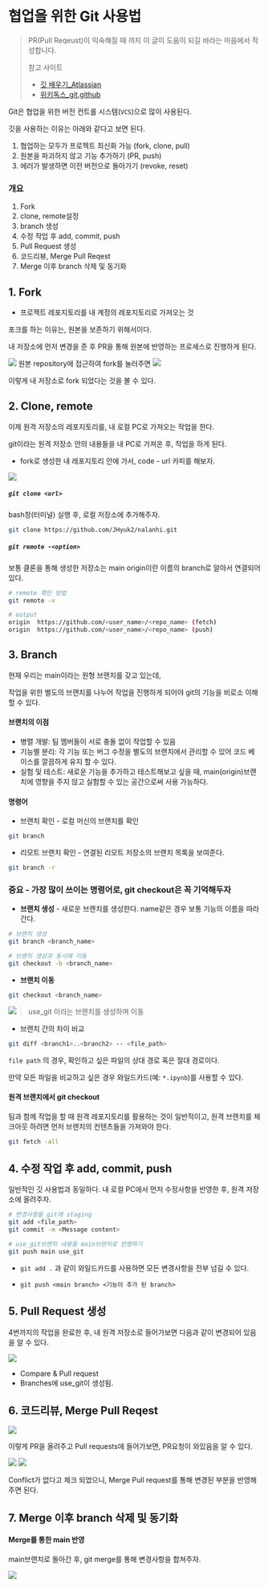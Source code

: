 # 협업을 위한 Git 사용법

>  PR(Pull Reqeust)이 익숙해질 때 까지 이 글이 도움이 되길 바라는 마음에서 작성합니다.
>
> 
>
> 참고 사이트
>
> - [깃 배우기_Atlassian](https://www.atlassian.com/ko/git/tutorials/setting-up-a-repository/git-config)
> - [위키독스_git,github](https://wikidocs.net/book/14452)





Git은 협업을 위한 버전 컨트롤 시스템(`VCS`)으로  많이 사용된다.

깃을 사용하는 이유는 아래와 같다고 보면 된다.

1. 협업하는 모두가 프로젝트 최신화 가능 (fork, clone, pull)
2. 원본을 파괴하지 않고 기능 추가하기 (PR, push)
3. 에러가 발생하면 이전 버전으로 돌아가기 (revoke, reset)



### 개요

1. Fork
2. clone, remote설정
3. branch 생성
4. 수정 작업 후 add, commit, push
5. Pull Request 생성
6. 코드리뷰, Merge Pull Reqest
7. Merge 이후 branch 삭제 및 동기화



## 1. Fork

- 프로젝트 레포지토리를 내 계정의 레포지토리로 가져오는 것

포크를 하는 이유는, 원본을 보존하기 위해서이다.

내 저장소에 먼저 변경을 준 후 PR을 통해 원본에 반영하는 프로세스로 진행하게 된다.

<img src="https://github.com/Jinujara/nalanhi/blob/main/git%20%EC%82%AC%EC%9A%A9%EB%B2%95/assets/fork_1.JPG">
원본 repository에 접근하여 fork를 눌러주면



<img src="https://github.com/Jinujara/nalanhi/blob/main/git%20%EC%82%AC%EC%9A%A9%EB%B2%95/assets/fork_2.JPG">

이렇게 내 저장소로 fork 되었다는 것을 볼 수 있다.



## 2. Clone, remote

이제 원격 저장소의 레포지토리를, 내 로컬 PC로 가져오는 작업을 한다.

git이라는 원격 저장소 안의 내용들을 내 PC로 가져온 후, 작업을 하게 된다.

- fork로 생성한 내 레포지토리 안에 가서, code - url 카피를 해보자.

<img src="https://github.com/Jinujara/nalanhi/blob/main/git%20%EC%82%AC%EC%9A%A9%EB%B2%95/assets/clone_1.jpg">

##### `git clone <url>`

bash창(터미널) 실행 후, 로컬 저장소에 추가해주자.

```bash
git clone https://github.com/JHyuk2/nalanhi.git
```



##### `git remote -<option>`

보통 클론을 통해 생성한 저장소는 main origin이란 이름의 branch로 알아서 연결되어 있다.

```bash
# remote 확인 방법
git remote -v

# output
origin  https://github.com/<user_name>/<repo_name> (fetch)
origin  https://github.com/<user_name>/<repo_name> (push)
```



## 3. Branch

현재 우리는 main이라는 원형 브랜치를 갖고 있는데,

작업을 위한 별도의 브랜치를 나누어 작업을 진행하게 되어야 git의 기능을 비로소 이해할 수 있다.



#### 브랜치의 이점

- 병렬 개발: 팀 멤버들이 서로 충돌 없이 작업할 수 있음
- 기능별 분리: 각 기능 또는 버그 수정을 별도의 브랜치에서 관리할 수 있어 코드 베이스를 깔끔하게 유지 할 수 있다.
- 실험 및 테스트: 새로운 기능을 추가하고 테스트해보고 싶을 때, main(origin)브랜치에 영향을 주지 않고 실험할 수 있는 공간으로써 사용 가능하다.



#### 명령어

- 브랜치 확인 - 로컬 머신의 브랜치를 확인

``` bash
git branch
```

- 리모트 브랜치 확인 - 연결된 리모트 저장소의 브랜치 목록을 보여준다.

```bash
git branch -r
```



### 중요 - 가장 많이 쓰이는 명령어로, git checkout은 꼭 기억해두자

- **브랜치 생성** - 새로운 브랜치를 생성한다. name같은 경우 보통 기능의 이름을 따라간다.

```bash
# 브랜치 생성
git branch <branch_name>

# 브랜치 생성과 동시에 이동
git checkout -b <branch_name>
```

- **브랜치 이동**

```bash
git checkout <branch_name>
```

<img src="https://github.com/Jinujara/nalanhi/blob/main/git%20%EC%82%AC%EC%9A%A9%EB%B2%95/assets/checkout_1.PNG" style= "float:left">

> use_git 이라는 브랜치를 생성하며 이동



- 브랜치 간의 차이 비교

```bash
git diff <branch1>..<branch2> -- <file_path>
```

`file path` 의 경우, 확인하고 싶은 파일의 상대 경로 혹은 절대 경로이다.

만약 모든 파일을 비교하고 싶은 경우 와일드카드(예:  `*.ipynb`)를 사용할 수 있다.

#### 

#### 원격 브랜치에서 git checkout

팀과 함께 작업을 할 때 원격 레포지토리를 활용하는 것이 일반적이고, 원격 브랜치를 체크아웃 하려면 먼저 브랜치의 컨텐츠들을 가져와야 한다.

```bash
git fetch -all
```



## 4. 수정 작업 후 add, commit, push

일반적인 깃 사용법과 동일하다. 내 로컬 PC에서 먼저 수정사항을 반영한 후, 원격 저장소에 올려주자.

```bash
# 변경사항을 git에 staging
git add <file_path>
git commit -m <Message content>

# use_git브랜치 내용을 main브랜치로 반영하기
git push main use_git
```

- `git add .` 과 같이 와일드카드를 사용하면 모든 변경사항을 전부 넘길 수 있다.

- `git push <main branch> <기능이 추가 된 branch>`



## 5. Pull Request 생성

4번까지의 작업을 완료한 후, 내 원격 저장소로 들어가보면 다음과 같이 변경되어 있음을 알 수 있다.

<img src="https://github.com/Jinujara/nalanhi/blob/main/git%20%EC%82%AC%EC%9A%A9%EB%B2%95/assets/PR_1.jpg">

- Compare & Pull request
- Branches에 use_git이 생성됨.



## 6. 코드리뷰, Merge Pull Reqest

<img src="https://github.com/Jinujara/nalanhi/blob/main/git%20%EC%82%AC%EC%9A%A9%EB%B2%95/assets/PR_2.jpg">

이렇게 PR을 올려주고 Pull requests에 들어가보면, PR요청이 와있음을 알 수 있다.

<img src="https://github.com/Jinujara/nalanhi/blob/main/git%20%EC%82%AC%EC%9A%A9%EB%B2%95/assets/PR_3.jpg">

<img src="https://github.com/Jinujara/nalanhi/blob/main/git%20%EC%82%AC%EC%9A%A9%EB%B2%95/assets/PR_4.jpg">

Conflict가 없다고 체크 되었으니, Merge Pull request를 통해 변경된 부분을 반영해주면 된다.





## 7. Merge 이후 branch 삭제 및 동기화

#### Merge를 통한 main 반영

main브랜치로 돌아간 후, git merge를 통해 변경사항을 합쳐주자.

<img src="https://github.com/Jinujara/nalanhi/blob/main/git%20%EC%82%AC%EC%9A%A9%EB%B2%95/assets/merge_1.PNG" style="float:left">



